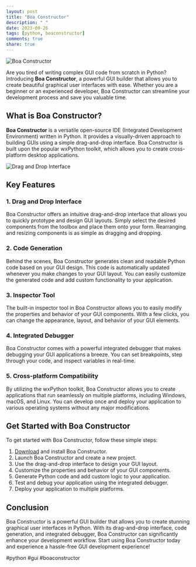 ```yaml
---
layout: post
title: "Boa Constructor"
description: " "
date: 2023-09-26
tags: [python, boaconstructor]
comments: true
share: true
---
```


![Boa Constructor](images/boa_constructor.png)

Are you tired of writing complex GUI code from scratch in Python? Introducing **Boa Constructor**, a powerful GUI builder that allows you to create beautiful graphical user interfaces with ease. Whether you are a beginner or an experienced developer, Boa Constructor can streamline your development process and save you valuable time.

## What is Boa Constructor?

**Boa Constructor** is a versatile open-source IDE (Integrated Development Environment) written in Python. It provides a visually-driven approach to building GUIs using a simple drag-and-drop interface. Boa Constructor is built upon the popular wxPython toolkit, which allows you to create cross-platform desktop applications.

![Drag and Drop Interface](images/drag_and_drop.png)

## Key Features

### 1. Drag and Drop Interface

Boa Constructor offers an intuitive drag-and-drop interface that allows you to quickly prototype and design GUI layouts. Simply select the desired components from the toolbox and place them onto your form. Rearranging and resizing components is as simple as dragging and dropping.

### 2. Code Generation

Behind the scenes, Boa Constructor generates clean and readable Python code based on your GUI design. This code is automatically updated whenever you make changes to your GUI layout. You can easily customize the generated code and add custom functionality to your application.

### 3. Inspector Tool

The built-in inspector tool in Boa Constructor allows you to easily modify the properties and behavior of your GUI components. With a few clicks, you can change the appearance, layout, and behavior of your GUI elements.

### 4. Integrated Debugger

Boa Constructor comes with a powerful integrated debugger that makes debugging your GUI applications a breeze. You can set breakpoints, step through your code, and inspect variables in real-time.

### 5. Cross-platform Compatibility

By utilizing the wxPython toolkit, Boa Constructor allows you to create applications that run seamlessly on multiple platforms, including Windows, macOS, and Linux. You can develop once and deploy your application to various operating systems without any major modifications.

## Get Started with Boa Constructor

To get started with Boa Constructor, follow these simple steps:

1. [Download](http://boa-constructor.sourceforge.net/) and install Boa Constructor.
2. Launch Boa Constructor and create a new project.
3. Use the drag-and-drop interface to design your GUI layout.
4. Customize the properties and behavior of your GUI components.
5. Generate Python code and add custom logic to your application.
6. Test and debug your application using the integrated debugger.
7. Deploy your application to multiple platforms.

## Conclusion

Boa Constructor is a powerful GUI builder that allows you to create stunning graphical user interfaces in Python. With its drag-and-drop interface, code generation, and integrated debugger, Boa Constructor can significantly enhance your development workflow. Start using Boa Constructor today and experience a hassle-free GUI development experience!

#python #gui #boaconstructor